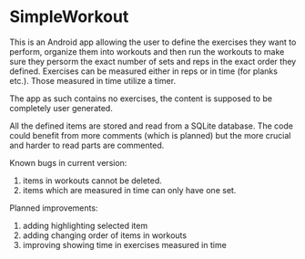 # SimpleWorkout
This is an Android app allowing the user to define the exercises they want to perform, organize them into workouts and then run the workouts to make sure they persorm the exact number of sets and reps in the exact order they defined. Exercises can be measured either in reps or in time (for planks etc.). Those measured in time utilize a timer.

The app as such contains no exercises, the content is supposed to be completely user generated.

All the defined items are stored and read from a SQLite database. The code could benefit from more comments (which is planned) but the more crucial and harder to read parts are commented. 

Known bugs in current version: 
  1) items in workouts cannot be deleted.
  2) items which are measured in time can only have one set.

Planned improvements:
  1) adding highlighting selected item
  2) adding changing order of items in workouts
  3) improving showing time in exercises measured in time
